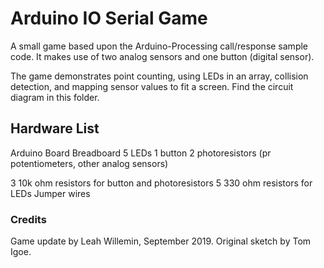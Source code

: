 # Arduino IO Serial Game

A small game based upon the Arduino-Processing call/response sample code. It makes use of two analog sensors and one button (digital sensor). 

The game demonstrates point counting, using LEDs in an array, collision detection, and mapping sensor values to fit a screen. 
Find the circuit diagram in this folder.

## Hardware List

Arduino Board
Breadboard
5 LEDs
1 button
2 photoresistors (pr potentiometers, other analog sensors)

3 10k ohm resistors for button and photoresistors
5 330 ohm resistors for LEDs
Jumper wires

### Credits

Game update by Leah Willemin, September 2019.
Original sketch by Tom Igoe.
